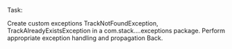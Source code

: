 Task:

Create custom exceptions TrackNotFoundException, TrackAlreadyExistsException in a
com.stack....exceptions package. Perform appropriate exception handling and propagation
Back.
